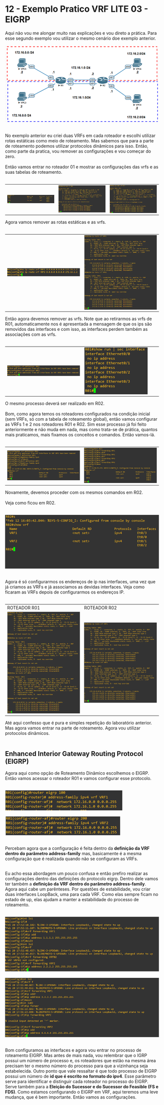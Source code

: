 # 12 - Exemplo Pratico VRF LITE 03 - EIGRP

Aqui não vou me alongar muito nas explicações e vou direto a prática. Para esse segundo exemplo vou utilizar o mesmo cenário doe exemplo anterior.

![CENÁRIO](Imagens/01.png) <br></br>

No exemplo anterior eu criei duas VRFs em cada roteador e escolhi utilizar rotas estáticas como meio de roteamento. Mas sabemos que para a parte de roteamento podemos utilizar protocolos dinâmicos para isso. Então, como parte da pratica, vou remover as configurações e vou começar do zero. <br></br>
Então vamos entrar no roteador 01 e mostrar as configurações das vrfs e as suas tabelas de roteamento. <br></br> 

<table>
       <tr>
           <td width="33%"><img src="Imagens/R01/01.png"></img></td>
           <td width="33%"><img src="Imagens/R01/02.png"></img></td>
           <td width="33%"><img src="Imagens/R01/03.png"></img></td>
       </tr>
</table>

Agora vamos remover as rotas estáticas e as vrfs.<br></br>

<table>
       <tr>
           <td width="50%"><img src="Imagens/R01/04.png"></img></td>
           <td width="50%"><img src="Imagens/R01/05.png"></img></td>
       </tr>
</table>

Então agora devemos remover as vrfs. Note que ao retirarmos as vrfs de R01, automaticamente nos é apresentada a mensagem de que os ips são removidos das interfaces e com isso, as interfaces perdem também as associações com as vrfs.<br></br>

<table>
       <tr>
           <td width="50%"><img src="Imagens/R01/06.png"></img></td>
           <td width="50%"><img src="Imagens/R01/07.png"></img></td>
       </tr>
</table>

O mesmo processo deverá ser realizado em R02.<br></br>
Bom, como agora temos os roteadores configurados na condição inicial (sem VRFs, só com a tabela de roteamento global), então vamos configurar as VRFs 1 e 2 nos roteadores R01 e R02. Sim esse processo já foi feito anteriormente e não muda em nada, mas como trata-se de prática, quantos mais praticamos, mais fixamos os conceitos e comandos. Então vamos-lá. <br><br>

<table>
       <tr>
           <td width="50%"><img src="Imagens/R01/08.png"></img></td>
           <td width="50%"><img src="Imagens/R01/09.png"></img></td>
       </tr>
</table>

Novamente, devemos proceder com os mesmos comandos em R02.<br></br>
Veja como ficou em R02.<br></br>

![R02](Imagens/R02/01.png) <br></br>

Agora é só configurarmos os endereços de ip nas interfaces, uma vez que já criamos as VRFs e já associamos as devidas interfaces. Veja como ficaram as VRFs depois de configurarmos os endereços IP. <br></br>

<table>
       <tr>
           <td width="50%">ROTEADOR R01</td>
           <td width="50%">ROTEADOR R02</td>
       </tr>
       <tr>
           <td width="50%"><img src="Imagens/R01/10.png"></img></td>
           <td width="50%"><img src="Imagens/R02/02.png"></img></td>
       </tr>
</table>

Até aqui confesso que é pura e simples repetição do laboratório anterior. Mas agora vamos entrar na parte de roteamento. Agora vou utilizar protocolos dinâmicos. <br></br>

## Enhanced Interior Gateway Routing Protocol (EIGRP)

Agora aqui como opção de Roteamento Dinâmico escolhemos o EIGRP. Então vamos acessar o roteador R01 e vamos configurar esse protocolo. <br></br>

![R01](Imagens/EIGRP/R01/01.png) <br></br>
![R01](Imagens/EIGRP/R01/02.png) <br></br>

Percebam agora que a configuração é feita dentro da **definição da VRF dentro do parâmetro address-family** mas, basicamente é a mesma configuração que é realizada quando não se configuram as VRFs. <br></br>

Eu acho essa abordagem um pouco confusa e então prefiro realizar as configurações dentro das definições do protocolo eigrp. Dentro dele vamos ter também a **definição da VRF dentro do parâmetro address-family**. Agora aqui cabe um parênteses. Por questões de estabilidade, vou criar duas interfaces LoopBack, uma para cada VRF. Como elas sempre ficam no estado de up, elas ajudam a manter a estabilidade do processo de roteamento. <br><br>

![R01](Imagens/EIGRP/R01/03.png) <br></br>
![R02](Imagens/EIGRP/R02/01.png) <br></br>

Bom configuramos as interfaces e agora vou entrar no processo de roteamento EIGRP. Mas antes de mais nada, vou relembrar que o IGRP possui um número de processo e, os roteadores que estão na mesma área precisam ter o mesmo número do processo para que a vizinhança seja estabelecida. Outro ponto que vale ressaltar é que todo processo de EIGRP possui um número de **id que é escrito no formato do ipv4**. Esse parâmetro serve para identificar e distinguir cada roteador no processo do EIGRP. Serve também para a **Eleição do Sucessor e do Sucessor do Feasible (FS e FDS)**. Como estamos configurando o EIGRP em VRF, aqui teremos uma leve mudança, que é bem importante. Então vamos as configurações. <br></br>